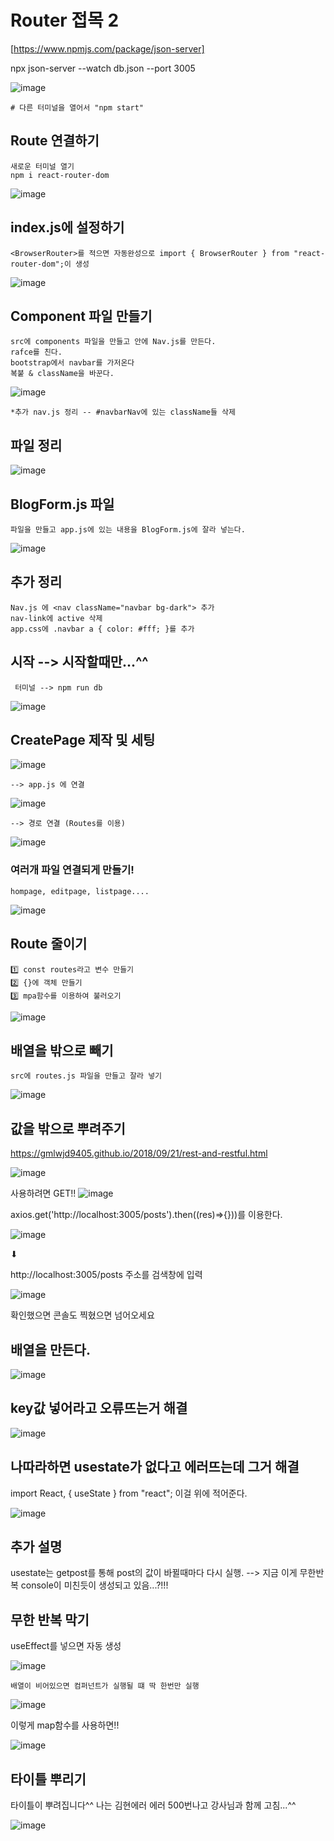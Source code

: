 
# Router 접목 2

[https://www.npmjs.com/package/json-server]

   npx json-server --watch db.json --port 3005

![image](https://github.com/myunzzhang/react_basic/assets/129017008/902ed13d-ddd3-4175-8468-25876d9054d0)

    # 다른 터미널을 열어서 "npm start"

## Route 연결하기

    새로운 터미널 열기
    npm i react-router-dom

![image](https://github.com/myunzzhang/react_basic/assets/129017008/2deeaec9-f442-4aa3-ade4-861c68f3f8e4)


## index.js에 설정하기

    <BrowserRouter>를 적으면 자동완성으로 import { BrowserRouter } from "react-router-dom";이 생성

![image](https://github.com/myunzzhang/react_basic/assets/129017008/7eb7b571-0ca7-4a5a-b0a2-c16bc52c9c0a)


## Component 파일 만들기

    src에 components 파일을 만들고 안에 Nav.js를 만든다.
    rafce를 친다.
    bootstrap에서 navbar를 가저온다
    복붙 & className을 바꾼다.

![image](https://github.com/myunzzhang/react_basic/assets/129017008/415263bc-fc1a-4526-991c-f3974021bace)

    *추가 nav.js 정리 -- #navbarNav에 있는 className들 삭제


## 파일 정리

![image](https://github.com/myunzzhang/react_basic/assets/129017008/17442f88-3bd1-4c9e-8dcb-31e1cc753dbd)

## BlogForm.js 파일

    파일을 만들고 app.js에 있는 내용을 BlogForm.js에 잘라 넣는다.

![image](https://github.com/myunzzhang/react_basic/assets/129017008/b87dd862-a751-459b-90f6-f467be7d38ee)


## 추가 정리

    Nav.js 에 <nav className="navbar bg-dark"> 추가
    nav-link에 active 삭제
    app.css에 .navbar a { color: #fff; }를 추가

## 시작 --> 시작할때만...^^

     터미널 --> npm run db

![image](https://github.com/myunzzhang/react_basic/assets/129017008/1533e38b-7ff2-46ef-9552-4db10ea66a16)


## CreatePage 제작 및 세팅

![image](https://github.com/myunzzhang/react_basic/assets/129017008/25064757-a72f-4130-8d2c-0d5daa1cea31)

    --> app.js 에 연결  

![image](https://github.com/myunzzhang/react_basic/assets/129017008/bf763ac3-3d47-4e6a-ba50-5ee1facb6735)

    --> 경로 연결 (Routes를 이용)

![image](https://github.com/myunzzhang/react_basic/assets/129017008/bdc52e56-20f1-4f54-9638-060571102ddb)

### 여러개 파일 연결되게 만들기!

    hompage, editpage, listpage....

![image](https://github.com/myunzzhang/react_basic/assets/129017008/5f96ed46-ab52-4bb2-bba3-8a89ccc9b91e)


## Route 줄이기

    1️⃣ const routes라고 변수 만들기
    2️⃣ {}에 객체 만들기
    3️⃣ mpa함수를 이용하여 불러오기

![image](https://github.com/myunzzhang/react_basic/assets/129017008/fd6d57dd-3f5d-4ae2-9f4c-4191487bef37)


## 배열을 밖으로 빼기

    src에 routes.js 파일을 만들고 잘라 넣기

![image](https://github.com/myunzzhang/react_basic/assets/129017008/e9f95462-203c-4291-9dcf-38f4a2cdd300)


## 값을 밖으로 뿌려주기

   https://gmlwjd9405.github.io/2018/09/21/rest-and-restful.html

![image](https://github.com/myunzzhang/react_basic/assets/129017008/9cff3601-e402-472a-99e5-67391314d7ab)

   사용하려면 GET!!
![image](https://github.com/myunzzhang/react_basic/assets/129017008/223ac329-4e60-443b-8570-3c7ddb40a75b)

   axios.get('http://localhost:3005/posts').then((res)=>{}))를 이용한다.

![image](https://github.com/myunzzhang/react_basic/assets/129017008/373f3b71-abf0-4a0f-bc9b-59da63c0f4b3)

   ⬇

   http://localhost:3005/posts 주소를 검색창에 입력
   
![image](https://github.com/myunzzhang/react_basic/assets/129017008/cedd2aa9-e08b-4cc9-84a7-47f184a8cf66)

   확인했으면 콘솔도 찍혔으면 넘어오세요

## 배열을 만든다.

![image](https://github.com/myunzzhang/react_basic/assets/129017008/d0e93d66-21db-456f-9caa-d1d535f8472d)


## key값 넣어라고 오류뜨는거 해결

![image](https://github.com/myunzzhang/react_basic/assets/129017008/50bae68f-0bd8-4d59-9b54-9074fdf93050)

## 나따라하면 usestate가 없다고 에러뜨는데 그거 해결

   import React, { useState } from "react"; 이걸 위에 적어준다.

![image](https://github.com/myunzzhang/react_basic/assets/129017008/9a650853-78b9-48bd-b82a-3904aa2924d5)


## 추가 설명

usestate는 getpost를 통해 post의 값이 바뀔때마다 다시 실행. --> 지금 이게 무한반복
console이 미친듯이 생성되고 있음...?!!!


## 무한 반복 막기 

   useEffect를 넣으면 자동 생성
   
![image](https://github.com/myunzzhang/react_basic/assets/129017008/78052f76-5100-478f-8356-ec3fc6911e97)

    배열이 비어있으면 컴퍼넌트가 실행될 떄 딱 한번만 실행
    
![image](https://github.com/myunzzhang/react_basic/assets/129017008/c2f12484-27b5-4976-bca7-4f661b7ee56b)

   이렇게 map함수를 사용하면!!

![image](https://github.com/myunzzhang/react_basic/assets/129017008/02479082-7871-472d-b91b-47406bb2d00a)

## 타이틀 뿌리기

   타이틀이 뿌려집니다^^ 나는 김현에러 에러 500번나고 강사님과 함께 고침...^^

![image](https://github.com/myunzzhang/react_basic/assets/129017008/a06afa8c-2b9a-4c0f-8556-19b73d94225a)


